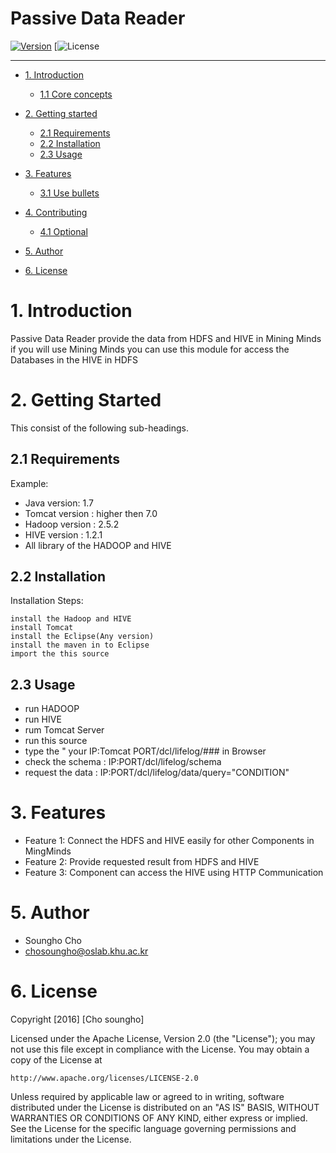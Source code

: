 # Passive Data Reader

<!-- make your own badges from here: http://shields.io/ -->
[![Version](https://img.shields.io/badge/mining%20minds-version%202.5-green.svg)](http://www.miningminds.re.kr/english/)
[![License](https://img.shields.io/badge/Apache%20License%20-Version%202.0-yellowgreen.svg)


--------------------------

<!-- Update the list and the main body. -->




- [1. Introduction](#1-introduction)
    - [1.1 Core concepts](#11-core-concepts)
   
- [2. Getting started](#2-getting-Started)
    - [2.1 Requirements](#21-requirements)
    - [2.2 Installation](#22-installation)
    - [2.3 Usage](#23-usage)
	
- [3. Features](#3-features)
    - [3.1 Use bullets](#31-use-bullets)
   
- [4. Contributing](#4-contributing)
    - [4.1 Optional](#41-optional)
   
- [5. Author](#5-author)

- [6. License](#6-license)

<!-- Main Body of the Document -->


# 1. Introduction

Passive Data Reader provide the data from HDFS and HIVE in Mining Minds
if you will use Mining Minds you can use this module for access the Databases in the HIVE in HDFS



# 2. Getting Started

This consist of the following sub-headings. 


## 2.1 Requirements

Example:
- Java version: 1.7
- Tomcat version : higher then 7.0
- Hadoop version : 2.5.2
- HIVE version : 1.2.1
- All library of the HADOOP and HIVE

## 2.2 Installation

Installation Steps:
```
install the Hadoop and HIVE
install Tomcat 
install the Eclipse(Any version)
install the maven in to Eclipse
import the this source

```


## 2.3 Usage

- run HADOOP
- run HIVE
- rum Tomcat Server
- run this source
- type the " your IP:Tomcat PORT/dcl/lifelog/### in Browser
- check the schema : IP:PORT/dcl/lifelog/schema
- request the data : IP:PORT/dcl/lifelog/data/query="CONDITION"


# 3. Features



- Feature 1: Connect the HDFS and HIVE easily for other Components in MingMinds
- Feature 2: Provide requested result from HDFS and HIVE
- Feature 3: Component can access the HIVE using HTTP Communication


# 5. Author

-  Soungho Cho
-  chosoungho@oslab.khu.ac.kr


# 6. License

Copyright [2016] [Cho soungho]

Licensed under the Apache License, Version 2.0 (the "License");
you may not use this file except in compliance with the License.
You may obtain a copy of the License at

    http://www.apache.org/licenses/LICENSE-2.0

Unless required by applicable law or agreed to in writing, software
distributed under the License is distributed on an "AS IS" BASIS,
WITHOUT WARRANTIES OR CONDITIONS OF ANY KIND, either express or implied.
See the License for the specific language governing permissions and
limitations under the License.
<br>
 

